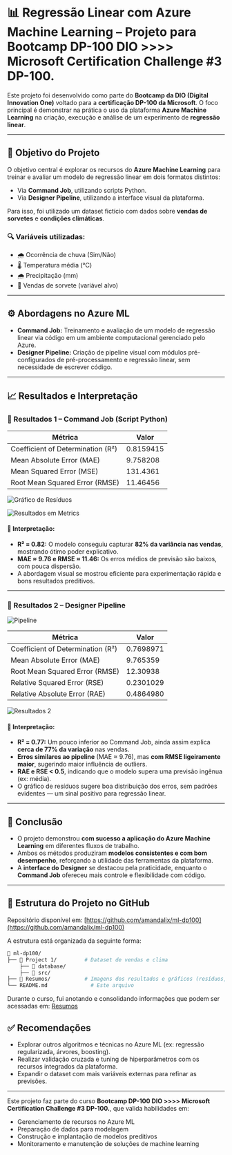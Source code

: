 # 📊 Regressão Linear com Azure Machine Learning – Projeto para Bootcamp DP-100 DIO >>>> Microsoft Certification Challenge #3 DP-100.

Este projeto foi desenvolvido como parte do **Bootcamp da DIO (Digital Innovation One)** voltado para a **certificação DP-100 da Microsoft**. O foco principal é demonstrar na prática o uso da plataforma **Azure Machine Learning** na criação, execução e análise de um experimento de **regressão linear**.

---

## 🎯 Objetivo do Projeto

O objetivo central é explorar os recursos do **Azure Machine Learning** para treinar e avaliar um modelo de regressão linear em dois formatos distintos:

- Via **Command Job**, utilizando scripts Python.
- Via **Designer Pipeline**, utilizando a interface visual da plataforma.

Para isso, foi utilizado um dataset fictício com dados sobre **vendas de sorvetes** e **condições climáticas**.

### 🔍 Variáveis utilizadas:

- 🌧️ Ocorrência de chuva (Sim/Não)  
- 🌡️ Temperatura média (°C)  
- 🌧️ Precipitação (mm)  
- 🍦 Vendas de sorvete (variável alvo)

---

## ⚙️ Abordagens no Azure ML

- **Command Job:** Treinamento e avaliação de um modelo de regressão linear via código em um ambiente computacional gerenciado pelo Azure.
- **Designer Pipeline:** Criação de pipeline visual com módulos pré-configurados de pré-processamento e regressão linear, sem necessidade de escrever código.

---

## 📈 Resultados e Interpretação

### 🔹 Resultados 1 – Command Job (Script Python)

| Métrica                        | Valor     |
|-------------------------------|-----------|
| Coefficient of Determination (R²) | 0.8159415 |
| Mean Absolute Error (MAE)     | 9.758208  |
| Mean Squared Error (MSE)      | 131.4361  |
| Root Mean Squared Error (RMSE)| 11.46456  |

![Gráfico de Resíduos](Resultados%201%20-%20residuos.JPG)

![Resultados em Metrics](Resultados%201.JPG)


#### 🧠 Interpretação:

- **R² = 0.82:** O modelo conseguiu capturar **82% da variância nas vendas**, mostrando ótimo poder explicativo.
- **MAE ≈ 9.76 e RMSE ≈ 11.46:** Os erros médios de previsão são baixos, com pouca dispersão.
- A abordagem visual se mostrou eficiente para experimentação rápida e bons resultados preditivos.


---

### 🔹 Resultados 2 – Designer Pipeline

![Pipeline](Resultados%202%20-%20Pipeline.JPG)

| Métrica                        | Valor     |
|-------------------------------|-----------|
| Coefficient of Determination (R²) | 0.7698971 |
| Mean Absolute Error (MAE)     | 9.765359  |
| Root Mean Squared Error (RMSE)| 12.30938  |
| Relative Squared Error (RSE)  | 0.2301029 |
| Relative Absolute Error (RAE) | 0.4864980 |

![Resultados 2](Resultados%202%20-%20r.JPG)

#### 🧠 Interpretação:

- **R² = 0.77:** Um pouco inferior ao Command Job, ainda assim explica **cerca de 77% da variação** nas vendas.
- **Erros similares ao pipeline** (MAE ≈ 9.76), mas **com RMSE ligeiramente maior**, sugerindo maior influência de outliers.
- **RAE e RSE < 0.5**, indicando que o modelo supera uma previsão ingênua (ex: média).
- O gráfico de resíduos sugere boa distribuição dos erros, sem padrões evidentes — um sinal positivo para regressão linear.



---

## 🧾 Conclusão

- O projeto demonstrou **com sucesso a aplicação do Azure Machine Learning** em diferentes fluxos de trabalho.
- Ambos os métodos produziram **modelos consistentes e com bom desempenho**, reforçando a utilidade das ferramentas da plataforma.
- A **interface do Designer** se destacou pela praticidade, enquanto o **Command Job** ofereceu mais controle e flexibilidade com código.

---

## 📁 Estrutura do Projeto no GitHub

Repositório disponível em: [https://github.com/amandalix/ml-dp100](https://github.com/amandalix/ml-dp100)

A estrutura está organizada da seguinte forma:

```bash
📂 ml-dp100/
├── 📁 Project 1/         # Dataset de vendas e clima
    ├── 📁 database/
    ├── 📁 src/
├── 📁 Resumos/           # Imagens dos resultados e gráficos (resíduos, métricas)
└── README.md              # Este arquivo
```

Durante o curso, fui anotando e consolidando informações que podem ser acessadas em: [Resumos](Resumos)

## ✅ Recomendações

- Explorar outros algoritmos e técnicas no Azure ML (ex: regressão regularizada, árvores, boosting).
- Realizar validação cruzada e tuning de hiperparâmetros com os recursos integrados da plataforma.
- Expandir o dataset com mais variáveis externas para refinar as previsões.

---


Este projeto faz parte do curso **Bootcamp DP-100 DIO >>>> Microsoft Certification Challenge #3 DP-100.**, que valida habilidades em:

- Gerenciamento de recursos no Azure ML
- Preparação de dados para modelagem
- Construção e implantação de modelos preditivos
- Monitoramento e manutenção de soluções de machine learning

